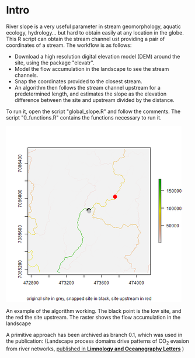 # Intro
River slope is a very useful parameter in stream geomorphology, aquatic ecology, hydrology... but hard to obtain easily at any location in the globe. 
This R script can obtain the stream channel ust providing a pair of coordinates of a stream.
The workflow is as follows: 
- Download a high resolution digital elevation model (DEM) around the site, using the package "elevatr".
- Model the flow accumulation in the landscape to see the stream channels.
- Snap the coordinates provided to the closest stream.
- An algorithm then follows the stream channel upstream for a predetermined length, and estimates the slope as the elevation difference between the site and upstream divided by the distance. 


To run it, open the script "global_slope.R" and follow the comments. The script "0_functions.R" contains the functions necessary to run it.

![An example of the algorithm working](https://github.com/rocher-ros/global_slope/blob/master/slope.png)

An example of the algorithm working. The black point is the low site, and the red the site upstream. The raster shows the flow accumulation in the landscape



A primitive approach has been archived as branch 0.1, which was used in the publication: (Landscape process domains drive patterns of CO<sub>2</sub> evasion from river networks, [published in **Limnology and Oceanography Letters**](https://aslopubs.onlinelibrary.wiley.com/doi/full/10.1002/lol2.10108) )
